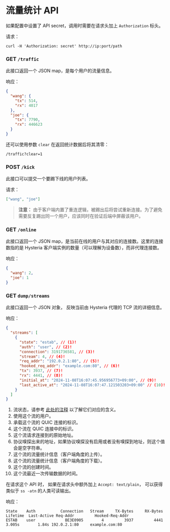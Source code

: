 # 流量统计 API

如果配置中设置了 API secret，调用时需要在请求头加上 `Authorization` 标头。

请求：

```shell
curl -H 'Authorization: secret' http://ip:port/path
```

### GET `/traffic`

此接口返回一个 JSON map，是每个用户的流量信息。

响应：

```json
{
  "wang": {
    "tx": 514,
    "rx": 4017
  },
  "joe": {
    "tx": 7790,
    "rx": 446623
  }
}
```

还可以使用参数 `clear` 在返回统计数据后将其清零：

```
/traffic?clear=1
```

### POST `/kick`

此接口可以提交一个要踢下线的用户列表。

请求：

```json
["wang", "joe"]
```

> **注意：** 由于客户端内置了重连逻辑，被踢出后将尝试重新连接。为了避免需要反复踢出同一个用户，应该同时在验证后端中屏蔽该用户。

### GET `/online`

此接口返回一个 JSON map，是当前在线的用户与其对应的连接数。这里的连接数指的是 Hysteria 客户端实例的数量（可以理解为设备数），而非代理连接数。

响应：

```json
{
  "wang": 2,
  "joe": 1
}
```

### GET `dump/streams`

此接口返回一个 JSON 对象， 反映当前由 Hysteria 代理的 TCP 流的详细信息。

响应：

```json
{
  "streams": [
    {
      "state": "estab", // (1)!
      "auth": "user", // (2)!
      "connection": 3191736581, // (3)!
      "stream": 4, // (4)!
      "req_addr": "192.0.2.1:80", // (5)!
      "hooked_req_addr": "example.com:80", // (6)!
      "tx": 3937, // (7)!
      "rx": 4441, // (8)!
      "initial_at": "2024-11-08T16:07:45.956956773+09:00", // (9)!
      "last_active_at": "2024-11-08T16:07:47.121503203+09:00" // (10)!
    }
  ]
}
```

1. 流状态，请参考 [此处的注释](https://github.com/apernet/hysteria/blob/3e8c20518db0e97ad67b638e85cbe643b26d777a/core/server/config.go#L223-L257) 以了解它们对应的含义。
2. 使用这个流的用户。
3. 承载这个流的 QUIC 连接的标识。
4. 这个流在 QUIC 连接中的标识。
5. 这个流请求连接到的原始地址。
6. 协议嗅探出来的地址，如果协议嗅探没有启用或者没有嗅探到地址，则这个值会是空字符串。
7. 这个流的流量统计信息（客户端角度的上传）。
8. 这个流的流量统计信息（客户端角度的下载）。
9. 这个流的创建时间。
10. 这个流最近一次传输数据的时间。

在请求这个 API 时， 如果在请求头中额外加上 `Accept: text/plain`， 可以获得类似于 `ss -atn` 的人类可读输出。

响应：

```
State    Auth           Connection   Stream     TX-Bytes     RX-Bytes     Lifetime  Last-Active Req-Addr         Hooked-Req-Addr
ESTAB    user             BE3E0905        4         3937         4441       3.005s        1.84s 192.0.2.1:80     example.com:80
```


